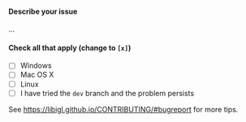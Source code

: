#### Describe your issue

...

#### Check all that apply (change to `[x]`)
- [ ] Windows
- [ ] Mac OS X
- [ ] Linux
- [ ] I have tried the `dev` branch and the problem persists

See https://libigl.github.io/CONTRIBUTING/#bugreport for more tips.
